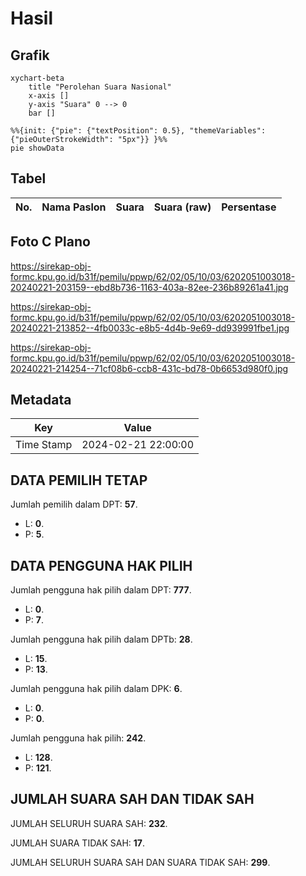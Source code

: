 # Hasil

## Grafik

```mermaid
xychart-beta
    title "Perolehan Suara Nasional"
    x-axis []
    y-axis "Suara" 0 --> 0
    bar []
```

```mermaid
%%{init: {"pie": {"textPosition": 0.5}, "themeVariables": {"pieOuterStrokeWidth": "5px"}} }%%
pie showData
```

## Tabel

| No. | Nama Paslon | Suara | Suara (raw) | Persentase |
|:--- |:----------- | -----:| -----------:| ----------:|


[p-1]: https://github.com/gigit-pemilu/pemilu-2024/blob/main/pilpres/hitung-suara/sub/62-kalimantan-tengah/sub/02-kotawaringin-timur/sub/05-baamang/sub/1003-baamang-hulu/sub/018-tps/sub/paslon-1.txt
[p-2]: https://github.com/gigit-pemilu/pemilu-2024/blob/main/pilpres/hitung-suara/sub/62-kalimantan-tengah/sub/02-kotawaringin-timur/sub/05-baamang/sub/1003-baamang-hulu/sub/018-tps/sub/paslon-2.txt
[p-3]: https://github.com/gigit-pemilu/pemilu-2024/blob/main/pilpres/hitung-suara/sub/62-kalimantan-tengah/sub/02-kotawaringin-timur/sub/05-baamang/sub/1003-baamang-hulu/sub/018-tps/sub/paslon-3.txt

## Foto C Plano

https://sirekap-obj-formc.kpu.go.id/b31f/pemilu/ppwp/62/02/05/10/03/6202051003018-20240221-203159--ebd8b736-1163-403a-82ee-236b89261a41.jpg

https://sirekap-obj-formc.kpu.go.id/b31f/pemilu/ppwp/62/02/05/10/03/6202051003018-20240221-213852--4fb0033c-e8b5-4d4b-9e69-dd939991fbe1.jpg

https://sirekap-obj-formc.kpu.go.id/b31f/pemilu/ppwp/62/02/05/10/03/6202051003018-20240221-214254--71cf08b6-ccb8-431c-bd78-0b6653d980f0.jpg


## Metadata

| Key        | Value               |
| ---------- | ------------------- |
| Time Stamp | 2024-02-21 22:00:00 |


## DATA PEMILIH TETAP

Jumlah pemilih dalam DPT: **57**.
 * L: **0**.
 * P: **5**.

## DATA PENGGUNA HAK PILIH

Jumlah pengguna hak pilih dalam DPT: **777**.
 * L: **0**.
 * P: **7**.

Jumlah pengguna hak pilih dalam DPTb: **28**.
 * L: **15**.
 * P: **13**.

Jumlah pengguna hak pilih dalam DPK: **6**.
 * L: **0**.
 * P: **0**.

Jumlah pengguna hak pilih: **242**.
 * L: **128**.
 * P: **121**.

## JUMLAH SUARA SAH DAN TIDAK SAH

JUMLAH SELURUH SUARA SAH: **232**.

JUMLAH SUARA TIDAK SAH: **17**.

JUMLAH SELURUH SUARA SAH DAN SUARA TIDAK SAH: **299**.


